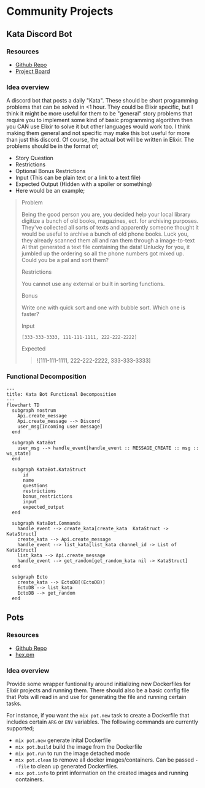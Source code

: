 # Community Projects

## Kata Discord Bot

### Resources

- [Github Repo](https://github.com/elixirlearners/kata_bot)
- [Project Board](https://github.com/orgs/elixirlearners/projects/1)

### Idea overview

A discord bot that posts a daily "Kata". These should be short programming problems
that can be solved in <1 hour. They could be Elixir specific, but I think it might
be more useful for them to be "general" story problems that require you to implement
some kind of basic programming algorithm then you CAN use Elixir to solve it but other
languages would work too. I think making them general and not specific may make this
bot useful for more than just this discord. Of course, the actual bot will be written
in Elixir. The problems should be in the format of;

- Story Question
- Restrictions
- Optional Bonus Restrictions
- Input (This can be plain text or a link to a text file)
- Expected Output (Hidden with a spoiler or something)
- Here would be an example;

> Problem
> 
> Being the good person you are, you decided help your local library digitize a bunch
> of old books, magazines, ect. for archiving purposes. They've collected all sorts of
> texts and apparently someone thought it would be useful to archive a bunch of old
> phone books. Luck you, they already scanned them all and ran them through a
> image-to-text AI that generated a text file containing the data! Unlucky for
> you, it jumbled up the ordering so all the phone numbers got mixed up. Could
> you be a pal and sort them?
> 
> Restrictions
> 
> You cannot use any external or built in sorting functions.
> 
> Bonus
> 
> Write one with quick sort and one with bubble sort. Which one is faster?
> 
> Input
> 
> `[333-333-3333, 111-111-1111, 222-222-2222]`
> 
> Expected
> 
> >![111-111-1111, 222-222-2222, 333-333-3333]

### Functional Decomposition

```mermaid
---
title: Kata Bot Functional Decomposition
---
flowchart TD
  subgraph nostrum
    Api.create_message
    Api.create_message --> Discord
    user_msg[Incoming user message]
  end 

  subgraph KataBot
    user_msg --> handle_event[handle_event :: MESSAGE_CREATE :: msg :: ws_state]
  end

  subgraph KataBot.KataStruct
      id
      name
      questions
      restrictions
      bonus_restrictions
      input
      expected_output
  end

  subgraph KataBot.Commands
    handle_event --> create_kata[create_kata  KataStruct -> KataStruct]
    create_kata --> Api.create_message
    handle_event --> list_kata[list_kata channel_id -> List of KataStruct]
    list_kata --> Api.create_message
    handle_event --> get_random[get_random_kata nil -> KataStruct]
  end

  subgraph Ecto
    create_kata --> EctoDB[(EctoDB)]
    EctoDB --> list_kata
    EctoDB --> get_random
  end
```

## Pots

### Resources

- [Github Repo](https://github.com/elixirlearners/pots)
- [hex.pm](https://hex.pm/packages/pots)

### Idea overview

Provide some wrapper funtionality around initializing new Dockerfiles
for Elixir projects and running them. There should also be a basic config
file that Pots will read in and use for generating the file and running
certain tasks.

For instance, if you want the `mix pot.new` task to create a Dockerfile that
includes certain `ARG` or `ENV` variables. The following commands
are currently supported;

- `mix pot.new` generate inital Dockerfile
- `mix pot.build` build the image from the Dockerfile
- `mix pot.run` to run the image detached mode
- `mix pot.clean` to remove all docker images/containers. Can be passed `--file` to
clean up generated Dockerfiles.
- `mix pot.info` to print information on the created images and running containers.

